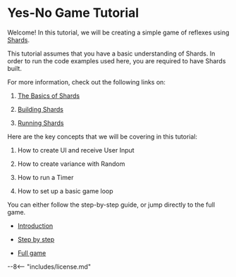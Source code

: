 # Yes-No Game Tutorial

Welcome! In this tutorial, we will be creating a simple game of reflexes using [Shards](https://github.com/fragcolor-xyz/shards).

This tutorial assumes that you have a basic understanding of Shards. In order to run the code examples used here, you are required to have Shards built. 

For more information, check out the following links on:

1. [The Basics of Shards](https://docs.fragcolor.xyz/learn/shards/)

2. [Building Shards](https://docs.fragcolor.xyz/contribute/code/build-shards/)

3. [Running Shards](https://docs.fragcolor.xyz/contribute/code/run-shards/)

<!-- TODO: reorganize this in order once completed -->
Here are the key concepts that we will be covering in this tutorial:

1. How to create UI and receive User Input

2. How to create variance with Random

3. How to run a Timer

4. How to set up a basic game loop

You can either follow the step-by-step guide, or jump directly to the full game.

* [Introduction](./introduction.md)

* [Step by step](./steps/index.md)

* [Full game](./full-game/index.md)

--8<-- "includes/license.md"
